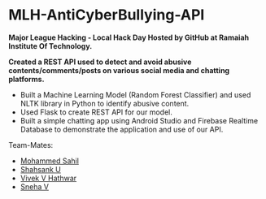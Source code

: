 # MLH-AntiCyberBullying-API

__Major League Hacking - Local Hack Day
Hosted by GitHub at Ramaiah Institute Of Technology.__

**Created a REST API used to detect and avoid abusive contents/comments/posts on various social media and chatting platforms.**

* Built a Machine Learning Model (Random Forest Classifier) and used NLTK library in Python to identify abusive content.
* Used Flask to create REST API for our model.
* Built a simple chatting app using Android Studio and Firebase Realtime Database to demonstrate the application and use of our API.

Team-Mates:
* [Mohammed Sahil](https://github.com/mohedsahil)
* [Shahsank U](https://github.com/Shashank-U)
* [Vivek V Hathwar](https://github.com/vivekhathwar)
* [Sneha V](https://github.com/snehavishwanatha)

